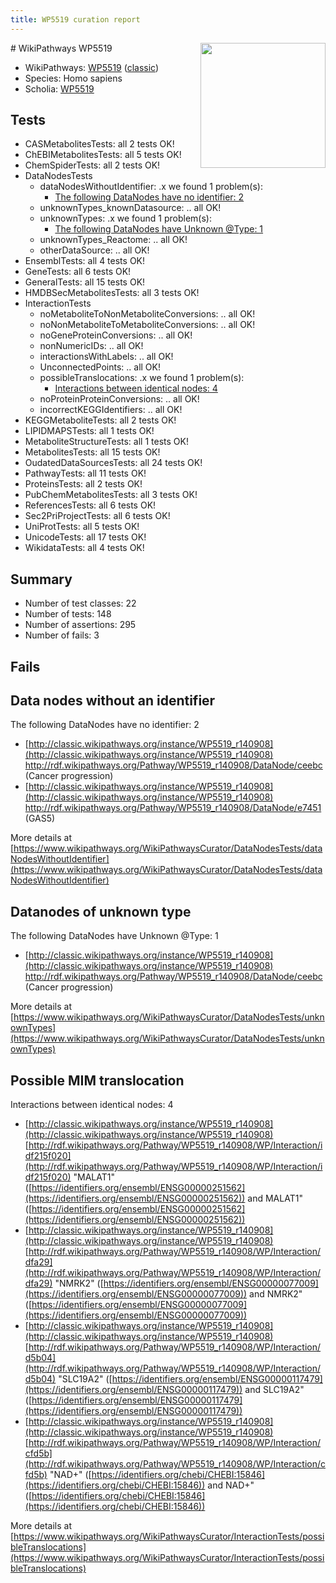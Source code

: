 ```yaml
---
title: WP5519 curation report
---
```


<img style="float: right; width: 200px" src="https://upload.wikimedia.org/wikipedia/commons/thumb/8/83/Wplogo_with_text_500.png/640px-Wplogo_with_text_500.png" />
# WikiPathways WP5519

* WikiPathways: [WP5519](https://wikipathways.org/pathways/WP5519) ([classic](https://classic.wikipathways.org/instance/WP5519))
* Species: Homo sapiens
* Scholia: [WP5519](https://scholia.toolforge.org/wikipathways/WP5519)
## Tests
* CASMetabolitesTests: all 2 tests OK!
* ChEBIMetabolitesTests: all 5 tests OK!
* ChemSpiderTests: all 2 tests OK!
* DataNodesTests
    * dataNodesWithoutIdentifier: .x we found 1 problem(s):
        * [The following DataNodes have no identifier: 2](#d2d32fa1)
    * unknownTypes_knownDatasource: .. all OK!
    * unknownTypes: .x we found 1 problem(s):
        * [The following DataNodes have Unknown @Type: 1](#839973df)
    * unknownTypes_Reactome: .. all OK!
    * otherDataSource: .. all OK!
* EnsemblTests: all 4 tests OK!
* GeneTests: all 6 tests OK!
* GeneralTests: all 15 tests OK!
* HMDBSecMetabolitesTests: all 3 tests OK!
* InteractionTests
    * noMetaboliteToNonMetaboliteConversions: .. all OK!
    * noNonMetaboliteToMetaboliteConversions: .. all OK!
    * noGeneProteinConversions: .. all OK!
    * nonNumericIDs: .. all OK!
    * interactionsWithLabels: .. all OK!
    * UnconnectedPoints: .. all OK!
    * possibleTranslocations: .x we found 1 problem(s):
        * [Interactions between identical nodes: 4](#1c118209)
    * noProteinProteinConversions: .. all OK!
    * incorrectKEGGIdentifiers: .. all OK!
* KEGGMetaboliteTests: all 2 tests OK!
* LIPIDMAPSTests: all 1 tests OK!
* MetaboliteStructureTests: all 1 tests OK!
* MetabolitesTests: all 15 tests OK!
* OudatedDataSourcesTests: all 24 tests OK!
* PathwayTests: all 11 tests OK!
* ProteinsTests: all 2 tests OK!
* PubChemMetabolitesTests: all 3 tests OK!
* ReferencesTests: all 6 tests OK!
* Sec2PriProjectTests: all 6 tests OK!
* UniProtTests: all 5 tests OK!
* UnicodeTests: all 17 tests OK!
* WikidataTests: all 4 tests OK!


## Summary

* Number of test classes: 22
* Number of tests: 148
* Number of assertions: 295
* Number of fails: 3

## Fails

<a name="d2d32fa1" />

## Data nodes without an identifier

The following DataNodes have no identifier: 2

* [http://classic.wikipathways.org/instance/WP5519_r140908](http://classic.wikipathways.org/instance/WP5519_r140908) http://rdf.wikipathways.org/Pathway/WP5519_r140908/DataNode/ceebc (Cancer progression)
* [http://classic.wikipathways.org/instance/WP5519_r140908](http://classic.wikipathways.org/instance/WP5519_r140908) http://rdf.wikipathways.org/Pathway/WP5519_r140908/DataNode/e7451 (GAS5)


More details at [https://www.wikipathways.org/WikiPathwaysCurator/DataNodesTests/dataNodesWithoutIdentifier](https://www.wikipathways.org/WikiPathwaysCurator/DataNodesTests/dataNodesWithoutIdentifier)

<a name="839973df" />

## Datanodes of unknown type

The following DataNodes have Unknown @Type: 1

* [http://classic.wikipathways.org/instance/WP5519_r140908](http://classic.wikipathways.org/instance/WP5519_r140908) http://rdf.wikipathways.org/Pathway/WP5519_r140908/DataNode/ceebc (Cancer progression)


More details at [https://www.wikipathways.org/WikiPathwaysCurator/DataNodesTests/unknownTypes](https://www.wikipathways.org/WikiPathwaysCurator/DataNodesTests/unknownTypes)

<a name="1c118209" />

## Possible MIM translocation

Interactions between identical nodes: 4

* [http://classic.wikipathways.org/instance/WP5519_r140908](http://classic.wikipathways.org/instance/WP5519_r140908) [http://rdf.wikipathways.org/Pathway/WP5519_r140908/WP/Interaction/idf215f020](http://rdf.wikipathways.org/Pathway/WP5519_r140908/WP/Interaction/idf215f020) "MALAT1" ([https://identifiers.org/ensembl/ENSG00000251562](https://identifiers.org/ensembl/ENSG00000251562)) and 
MALAT1" ([https://identifiers.org/ensembl/ENSG00000251562](https://identifiers.org/ensembl/ENSG00000251562))
* [http://classic.wikipathways.org/instance/WP5519_r140908](http://classic.wikipathways.org/instance/WP5519_r140908) [http://rdf.wikipathways.org/Pathway/WP5519_r140908/WP/Interaction/dfa29](http://rdf.wikipathways.org/Pathway/WP5519_r140908/WP/Interaction/dfa29) "NMRK2" ([https://identifiers.org/ensembl/ENSG00000077009](https://identifiers.org/ensembl/ENSG00000077009)) and 
NMRK2" ([https://identifiers.org/ensembl/ENSG00000077009](https://identifiers.org/ensembl/ENSG00000077009))
* [http://classic.wikipathways.org/instance/WP5519_r140908](http://classic.wikipathways.org/instance/WP5519_r140908) [http://rdf.wikipathways.org/Pathway/WP5519_r140908/WP/Interaction/d5b04](http://rdf.wikipathways.org/Pathway/WP5519_r140908/WP/Interaction/d5b04) "SLC19A2" ([https://identifiers.org/ensembl/ENSG00000117479](https://identifiers.org/ensembl/ENSG00000117479)) and 
SLC19A2" ([https://identifiers.org/ensembl/ENSG00000117479](https://identifiers.org/ensembl/ENSG00000117479))
* [http://classic.wikipathways.org/instance/WP5519_r140908](http://classic.wikipathways.org/instance/WP5519_r140908) [http://rdf.wikipathways.org/Pathway/WP5519_r140908/WP/Interaction/cfd5b](http://rdf.wikipathways.org/Pathway/WP5519_r140908/WP/Interaction/cfd5b) "NAD+" ([https://identifiers.org/chebi/CHEBI:15846](https://identifiers.org/chebi/CHEBI:15846)) and 
NAD+" ([https://identifiers.org/chebi/CHEBI:15846](https://identifiers.org/chebi/CHEBI:15846))


More details at [https://www.wikipathways.org/WikiPathwaysCurator/InteractionTests/possibleTranslocations](https://www.wikipathways.org/WikiPathwaysCurator/InteractionTests/possibleTranslocations)

